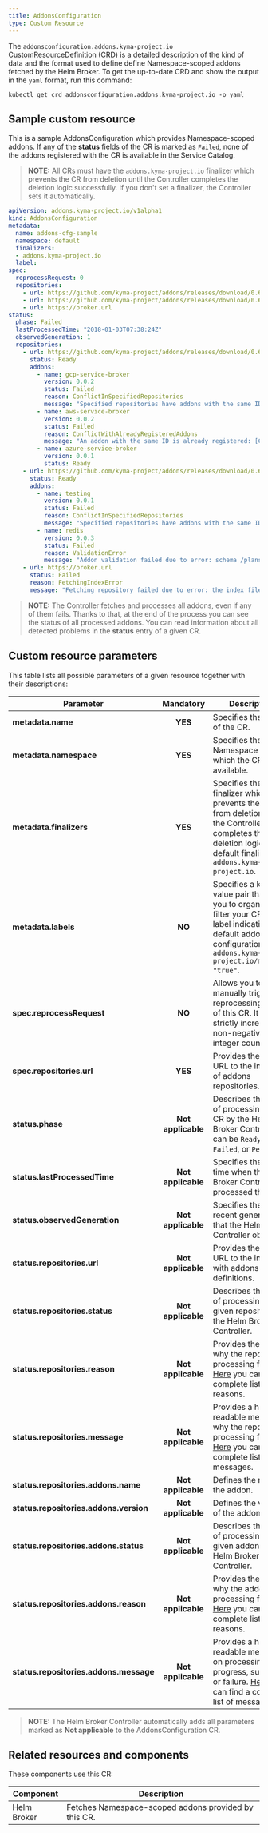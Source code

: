 ```yaml
---
title: AddonsConfiguration
type: Custom Resource
---
```


The `addonsconfiguration.addons.kyma-project.io` CustomResourceDefinition (CRD) is a detailed description of the kind of data and the format used to define define Namespace-scoped addons fetched by the Helm Broker. To get the up-to-date CRD and show the output in the `yaml` format, run this command:

```
kubectl get crd addonsconfiguration.addons.kyma-project.io -o yaml
```

## Sample custom resource

This is a sample AddonsConfiguration which provides Namespace-scoped addons. If any of the **status** fields of the CR is marked as `Failed`, none of the addons registered with the CR is available in the Service Catalog.

>**NOTE:** All CRs must have the `addons.kyma-project.io` finalizer which prevents the CR from deletion until the Controller completes the deletion logic successfully. If you don't set a finalizer, the Controller sets it automatically.

```yaml
apiVersion: addons.kyma-project.io/v1alpha1
kind: AddonsConfiguration
metadata:
  name: addons-cfg-sample
  namespace: default
  finalizers:
  - addons.kyma-project.io
  label:
spec:
  reprocessRequest: 0
  repositories:
    - url: https://github.com/kyma-project/addons/releases/download/0.6.0/index.yaml
    - url: https://github.com/kyma-project/addons/releases/download/0.6.0/index-testing.yaml
    - url: https://broker.url
status:
  phase: Failed
  lastProcessedTime: "2018-01-03T07:38:24Z"
  observedGeneration: 1
  repositories:
    - url: https://github.com/kyma-project/addons/releases/download/0.6.0/index.yaml
      status: Ready
      addons:
        - name: gcp-service-broker
          version: 0.0.2
          status: Failed
          reason: ConflictInSpecifiedRepositories
          message: "Specified repositories have addons with the same ID: [url: https://github.com/kyma-project/addons/releases/download/0.6.0/index-testing.yaml, addons: testing:0.0.1]"
        - name: aws-service-broker
          version: 0.0.2
          status: Failed
          reason: ConflictWithAlreadyRegisteredAddons
          message: "An addon with the same ID is already registered: [ConfigurationName: addons-cfg, url: https://github.com/kyma-project/addons/releases/download/0.4.0/index.yaml, addons: aws-service-broker:0.0.1]"
        - name: azure-service-broker
          version: 0.0.1
          status: Ready
    - url: https://github.com/kyma-project/addons/releases/download/0.6.0/index-testing.yaml
      status: Ready
      addons:
        - name: testing
          version: 0.0.1
          status: Failed
          reason: ConflictInSpecifiedRepositories
          message: "Specified repositories have addons with the same ID: [url: https://github.com/kyma-project/addons/releases/download/0.6.0/index.yaml, addons: gcp-service-broker:0.0.2]"
        - name: redis
          version: 0.0.3
          status: Failed
          reason: ValidationError
          message: "Addon validation failed due to error: schema /plans/default/update-instance-schema.json is larger than 64 kB"
    - url: https://broker.url
      status: Failed
      reason: FetchingIndexError
      message: "Fetching repository failed due to error: the index file was not found"
```

>**NOTE:** The Controller fetches and processes all addons, even if any of them fails. Thanks to that, at the end of the process you can see the status of all processed addons. You can read information about all detected problems in the **status** entry of a given CR.

## Custom resource parameters

This table lists all possible parameters of a given resource together with their descriptions:

| Parameter                              | Mandatory          | Description            |
|----------------------------------------|:------------------:|------------------------|
| **metadata.name**                      | **YES**            | Specifies the name of the CR.         |
| **metadata.namespace**                 | **YES**            | Specifies the Namespace in which the CR is available.        |
| **metadata.finalizers**                 | **YES**            | Specifies the finalizer which prevents the CR from deletion until the Controller completes the deletion logic. The default finalizer is `addons.kyma-project.io`.       |
| **metadata.labels**                   | **NO**            | Specifies a key-value pair that helps you to organize and filter your CRs. The label indicating the default addon configuration is `addons.kyma-project.io/managed: "true"`.       |
| **spec.reprocessRequest**              | **NO**             | Allows you to manually trigger the reprocessing action of this CR. It is a strictly increasing, non-negative integer counter.   |
| **spec.repositories.url**              | **YES**            | Provides the full URL to the index file of addons repositories.    |
| **status.phase**                       | **Not applicable** | Describes the status of processing the CR by the Helm Broker Controller. It can be `Ready`, `Failed`, or `Pending`.       |
| **status.lastProcessedTime**           | **Not applicable** | Specifies the last time when the Helm Broker Controller processed the CR.     |
| **status.observedGeneration**          | **Not applicable** | Specifies the most recent generation that the Helm Broker Controller observed.               |
| **status.repositories.url**            | **Not applicable** | Provides the full URL to the index file with addons definitions.         |
| **status.repositories.status**         | **Not applicable** | Describes the status of processing a given repository by the Helm Broker Controller.     |
| **status.repositories.reason**         | **Not applicable** | Provides the reason why the repository processing failed. [Here](https://github.com/kyma-project/kyma/blob/master/components/helm-broker/pkg/apis/addons/v1alpha1/reason.go) you can find a complete list of reasons.     |
| **status.repositories.message**        | **Not applicable** | Provides a human-readable message why the repository processing failed. [Here](https://github.com/kyma-project/kyma/blob/master/components/helm-broker/pkg/apis/addons/v1alpha1/reason.go) you can find a complete list of messages.     |
| **status.repositories.addons.name**    | **Not applicable** | Defines the name of the addon.         |
| **status.repositories.addons.version** | **Not applicable** | Defines the version of the addon.        |
| **status.repositories.addons.status**  | **Not applicable** | Describes the status of processing a given addon by the Helm Broker Controller.           |
| **status.repositories.addons.reason**  | **Not applicable** | Provides the reason why the addon processing failed. [Here](https://github.com/kyma-project/kyma/blob/master/components/helm-broker/pkg/apis/addons/v1alpha1/reason.go) you can find a complete list of reasons.      |
| **status.repositories.addons.message** | **Not applicable** | Provides a human-readable message on processing progress, success, or failure. [Here](https://github.com/kyma-project/kyma/blob/master/components/helm-broker/pkg/apis/addons/v1alpha1/reason.go) you can find a complete list of messages. |

> **NOTE:** The Helm Broker Controller automatically adds all parameters marked as **Not applicable** to the AddonsConfiguration CR.


## Related resources and components

These components use this CR:

| Component   |   Description |
|-------------|---------------|
| Helm Broker |  Fetches Namespace-scoped addons provided by this CR. |
